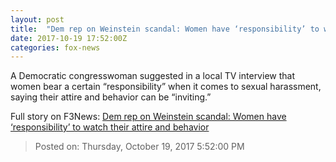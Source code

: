 ```yaml
---
layout: post
title:  "Dem rep on Weinstein scandal: Women have ‘responsibility’ to watch their attire and behavior"
date: 2017-10-19 17:52:00Z
categories: fox-news
---
```


A Democratic congresswoman suggested in a local TV interview that women bear a certain “responsibility” when it comes to sexual harassment, saying their attire and behavior can be “inviting.”


Full story on F3News: [Dem rep on Weinstein scandal: Women have ‘responsibility’ to watch their attire and behavior](http://www.f3nws.com/n/dYQm3G)

> Posted on: Thursday, October 19, 2017 5:52:00 PM
